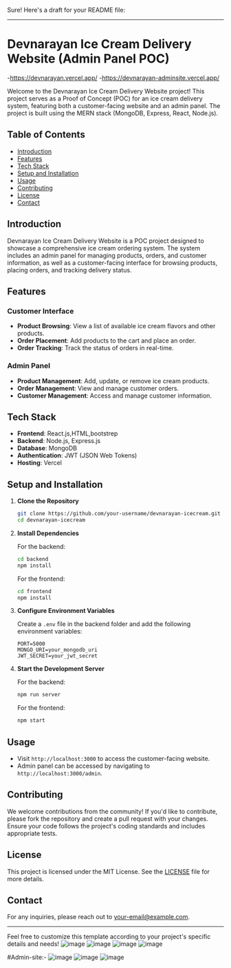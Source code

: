 Sure! Here's a draft for your README file:

---

# Devnarayan Ice Cream Delivery Website (Admin Panel POC)
-https://devnarayan.vercel.app/
-https://devnarayan-adminsite.vercel.app/

Welcome to the Devnarayan Ice Cream Delivery Website project! This project serves as a Proof of Concept (POC) for an ice cream delivery system, featuring both a customer-facing website and an admin panel. The project is built using the MERN stack (MongoDB, Express, React, Node.js).

## Table of Contents

- [Introduction](#introduction)
- [Features](#features)
- [Tech Stack](#tech-stack)
- [Setup and Installation](#setup-and-installation)
- [Usage](#usage)
- [Contributing](#contributing)
- [License](#license)
- [Contact](#contact)

## Introduction

Devnarayan Ice Cream Delivery Website is a POC project designed to showcase a comprehensive ice cream ordering system. The system includes an admin panel for managing products, orders, and customer information, as well as a customer-facing interface for browsing products, placing orders, and tracking delivery status.

## Features

### Customer Interface

- **Product Browsing**: View a list of available ice cream flavors and other products.
- **Order Placement**: Add products to the cart and place an order.
- **Order Tracking**: Track the status of orders in real-time.

### Admin Panel

- **Product Management**: Add, update, or remove ice cream products.
- **Order Management**: View and manage customer orders.
- **Customer Management**: Access and manage customer information.

## Tech Stack

- **Frontend**: React.js,HTML,bootstrep
- **Backend**: Node.js, Express.js
- **Database**: MongoDB
- **Authentication**: JWT (JSON Web Tokens)
- **Hosting**:  Vercel

## Setup and Installation

1. **Clone the Repository**

   ```bash
   git clone https://github.com/your-username/devnarayan-icecream.git
   cd devnarayan-icecream
   ```

2. **Install Dependencies**

   For the backend:

   ```bash
   cd backend
   npm install
   ```

   For the frontend:

   ```bash
   cd frontend
   npm install
   ```

3. **Configure Environment Variables**

   Create a `.env` file in the backend folder and add the following environment variables:

   ```env
   PORT=5000
   MONGO_URI=your_mongodb_uri
   JWT_SECRET=your_jwt_secret
   ```

4. **Start the Development Server**

   For the backend:

   ```bash
   npm run server
   ```

   For the frontend:

   ```bash
   npm start
   ```

## Usage

- Visit `http://localhost:3000` to access the customer-facing website.
- Admin panel can be accessed by navigating to `http://localhost:3000/admin`.

## Contributing

We welcome contributions from the community! If you'd like to contribute, please fork the repository and create a pull request with your changes. Ensure your code follows the project's coding standards and includes appropriate tests.

## License

This project is licensed under the MIT License. See the [LICENSE](LICENSE) file for more details.

## Contact

For any inquiries, please reach out to [your-email@example.com](mailto:your-email@example.com).

---

Feel free to customize this template according to your project's specific details and needs!
 ![image](https://github.com/harshvardhan1212/DEVNARAYAN-WEBSITE/assets/114464402/ac42b43a-a207-4ca6-ad81-ece59ad8193d)
 ![image](https://github.com/harshvardhan1212/DEVNARAYAN-WEBSITE/assets/114464402/eb8ad38d-84df-4c82-9735-1faf9d8ee24b)
 ![image](https://github.com/user-attachments/assets/0e6ce64d-3e97-4f0e-a37d-79783ce87b41)
 ![image](https://github.com/user-attachments/assets/f69d90c6-9862-419b-85e5-9ea35c23f9c4)
 
 #Admin-site:-
 ![image](https://github.com/user-attachments/assets/3898cba4-4c09-4cde-a4e8-287ec603b331)
 ![image](https://github.com/user-attachments/assets/7366ad0e-7831-48b6-ab26-aeac8c96f7aa)
 ![image](https://github.com/user-attachments/assets/9fe9e5b0-dd2e-44d2-8f5f-695b51986dae)



 



 

